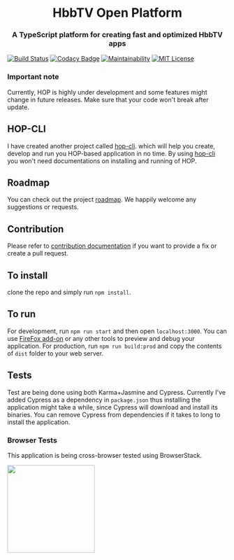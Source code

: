 <h1 align="center">HbbTV Open Platform</h1>
<h3 align="center">A TypeScript platform for creating fast and optimized HbbTV apps</h3>

[![Build Status](https://travis-ci.org/faridv/hop.svg?branch=master)](https://travis-ci.org/faridv/hop)
[![Codacy Badge](https://api.codacy.com/project/badge/Grade/7d4955cc21e2453388e1fef337a24056)](https://app.codacy.com/app/faridv/hop?utm_source=github.com&utm_medium=referral&utm_content=faridv/hop&utm_campaign=Badge_Grade_Dashboard)
[![Maintainability](https://api.codeclimate.com/v1/badges/03df719cdd9acbb1322f/maintainability)](https://codeclimate.com/github/faridv/hop/maintainability)
[![MIT License](https://img.shields.io/badge/license-MIT-blue.svg?style=flat)](https://github.com/faridv/hop/raw/master/LICENSE)

### Important note
Currently, HOP is highly under development and some features might change in future releases. Make sure that your code won't break after update.

## HOP-CLI
I have created another project called [hop-cli](https://github.com/faridv/hop-cli). which will help you create, develop and run you HOP-based application in no time. By using [hop-cli](https://github.com/faridv/hop-cli) you won't need documentations on installing and running of HOP.

## Roadmap
You can check out the project [roadmap](https://github.com/faridv/hop/wiki/Roadmap). We happily welcome any suggestions or requests.

## Contribution
Please refer to [contribution documentation](https://github.com/faridv/hop/blob/master/.github/CONTRIBUTING.md) if you want to provide a fix or create a pull request.

## To install
clone the repo and simply run `npm install`.

## To run
For development, run `npm run start` and then open `localhost:3000`. You can use [FireFox add-on](https://addons.mozilla.org/en-US/firefox/addon/hybridtvviewer/) or any other tools to preview and debug your application.
For production, run `npm run build:prod` and copy the contents of `dist` folder to your web server.

## Tests
Test are being done using both Karma+Jasmine and Cypress. Currently I've added Cypress as a dependency in `package.json` thus installing the application might take a while, since Cypress will download and install its binaries. You can remove Cypress from dependencies if it takes to long to install the application.

### Browser Tests
This application is being cross-browser tested using BrowserStack.

<a href="https://www.browserstack.com" target="_blank" title="BrowserStack">
	<img width="200" src="https://d2ogrdw2mh0rsl.cloudfront.net/production/images/static/header/header-logo.svg" />
</a>
